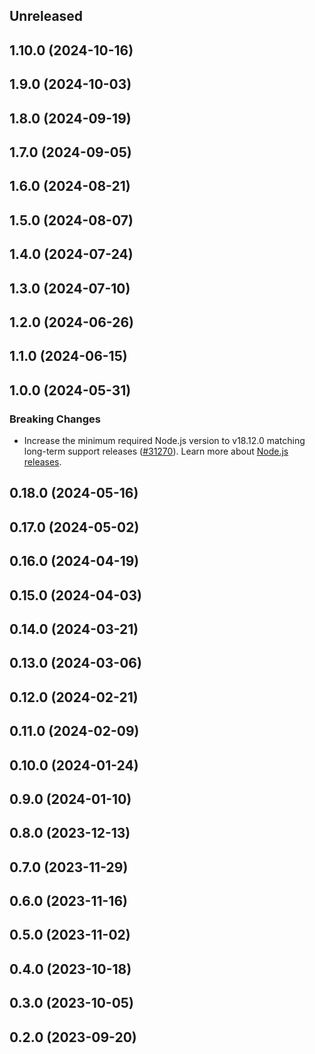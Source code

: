 <!-- Learn how to maintain this file at https://github.com/WordPress/gutenberg/tree/HEAD/packages#maintaining-changelogs. -->

## Unreleased

## 1.10.0 (2024-10-16)

## 1.9.0 (2024-10-03)

## 1.8.0 (2024-09-19)

## 1.7.0 (2024-09-05)

## 1.6.0 (2024-08-21)

## 1.5.0 (2024-08-07)

## 1.4.0 (2024-07-24)

## 1.3.0 (2024-07-10)

## 1.2.0 (2024-06-26)

## 1.1.0 (2024-06-15)

## 1.0.0 (2024-05-31)

### Breaking Changes

-   Increase the minimum required Node.js version to v18.12.0 matching long-term support releases ([#31270](https://github.com/WordPress/gutenberg/pull/61930)). Learn more about [Node.js releases](https://nodejs.org/en/about/previous-releases).

## 0.18.0 (2024-05-16)

## 0.17.0 (2024-05-02)

## 0.16.0 (2024-04-19)

## 0.15.0 (2024-04-03)

## 0.14.0 (2024-03-21)

## 0.13.0 (2024-03-06)

## 0.12.0 (2024-02-21)

## 0.11.0 (2024-02-09)

## 0.10.0 (2024-01-24)

## 0.9.0 (2024-01-10)

## 0.8.0 (2023-12-13)

## 0.7.0 (2023-11-29)

## 0.6.0 (2023-11-16)

## 0.5.0 (2023-11-02)

## 0.4.0 (2023-10-18)

## 0.3.0 (2023-10-05)

## 0.2.0 (2023-09-20)
